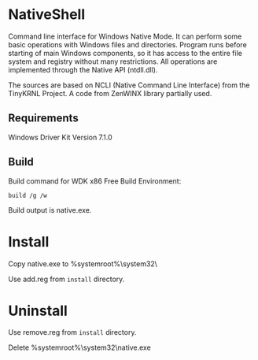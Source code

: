 # NativeShell
Command line interface for Windows Native Mode.
It can perform some basic operations with Windows files and directories. 
Program runs before starting of main Windows components, so it has access to the entire file system and registry without many restrictions. 
All operations are implemented through the Native API (ntdll.dll). 

The sources are based on NCLI (Native Command Line Interface) from the TinyKRNL Project. A code from ZenWINX library partially used. 

## Requirements
Windows Driver Kit Version 7.1.0

## Build

Build command for WDK x86 Free Build Environment:

`build /g /w`

Build output is native.exe.

# Install

Copy native.exe to %systemroot%\system32\

Use add.reg from `install` directory.

# Uninstall
Use remove.reg from `install` directory.

Delete %systemroot%\system32\native.exe